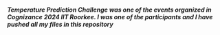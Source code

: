 ##### Temperature Prediction Challenge was one of the events organized in Cognizance 2024 IIT Roorkee. I was one of the participants and I have pushed all my files in this repository
